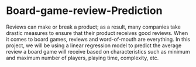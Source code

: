 # Board-game-review-Prediction
Reviews can make or break a product; as a result, many companies take drastic measures to ensure that their product receives good reviews. When it comes to board games, reviews and word-of-mouth are everything. In this project, we will be using a linear regression model to predict the average review a board game will receive based on characteristics such as minimum and maximum number of players, playing time, complexity, etc.
